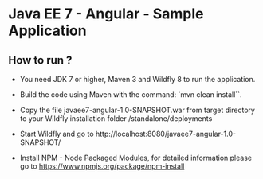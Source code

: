 # Java EE 7 - Angular - Sample Application #

## How to run ? ##

* You need JDK 7 or higher, Maven 3 and Wildfly 8 to run the application.

* Build the code using Maven with the command: `mvn clean install``.

* Copy the file javaee7-angular-1.0-SNAPSHOT.war from target directory to your Wildfly installation folder /standalone/deployments

* Start Wildfly and go to http://localhost:8080/javaee7-angular-1.0-SNAPSHOT/


* Install NPM - Node Packaged Modules, for detailed information please go to https://www.npmjs.org/package/npm-install

